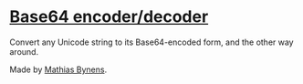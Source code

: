 # [Base64 encoder/decoder](https://mothereff.in/base64)

Convert any Unicode string to its Base64-encoded form, and the other way around.

Made by [Mathias Bynens](https://mathiasbynens.be/).